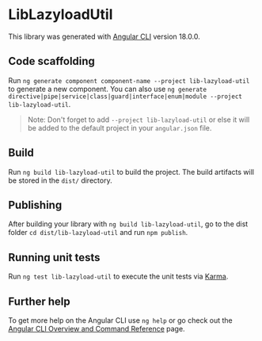 # LibLazyloadUtil

This library was generated with [Angular CLI](https://github.com/angular/angular-cli) version 18.0.0.

## Code scaffolding

Run `ng generate component component-name --project lib-lazyload-util` to generate a new component. You can also use `ng generate directive|pipe|service|class|guard|interface|enum|module --project lib-lazyload-util`.
> Note: Don't forget to add `--project lib-lazyload-util` or else it will be added to the default project in your `angular.json` file. 

## Build

Run `ng build lib-lazyload-util` to build the project. The build artifacts will be stored in the `dist/` directory.

## Publishing

After building your library with `ng build lib-lazyload-util`, go to the dist folder `cd dist/lib-lazyload-util` and run `npm publish`.

## Running unit tests

Run `ng test lib-lazyload-util` to execute the unit tests via [Karma](https://karma-runner.github.io).

## Further help

To get more help on the Angular CLI use `ng help` or go check out the [Angular CLI Overview and Command Reference](https://angular.dev/tools/cli) page.
